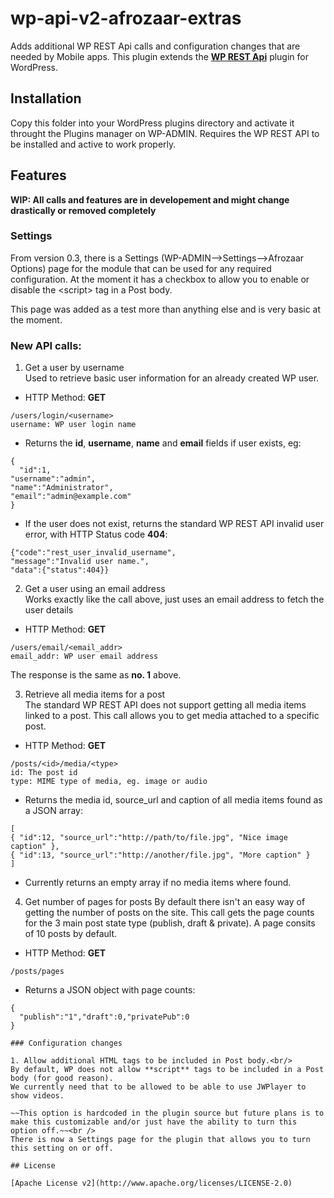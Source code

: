 # wp-api-v2-afrozaar-extras
Adds additional WP REST Api calls and configuration changes that are needed by Mobile apps.
This plugin extends the **[WP REST Api](https://github.com/WP-API/WP-API)** plugin for WordPress.

## Installation

Copy this folder into your WordPress plugins directory and activate it throught the Plugins manager on WP-ADMIN.
Requires the WP REST API to be installed and active to work properly.

## Features
**WIP: All calls and features are in developement and might change drastically or removed completely**

### Settings
From version 0.3, there is a Settings (WP-ADMIN-->Settings-->Afrozaar Options) page for the module that can be used for any required configuration. At the moment it has a checkbox to allow you to enable or disable the &lt;script&gt; tag in a Post body.

This page was added as a test more than anything else and is very basic at the moment.

### New API calls:
1. Get a user by username<br />
  Used to retrieve basic user information for an already created WP user.
  - HTTP Method: **GET**
  ~~~~
  /users/login/<username>
  username: WP user login name
  ~~~~
  - Returns the **id**, **username**, **name** and **email** fields if user exists, eg:
  ~~~~
  {
    "id":1,
  "username":"admin",
  "name":"Administrator",
  "email":"admin@example.com"
}
  ~~~~
  - If the user does not exist, returns the standard WP REST API invalid user error, with HTTP Status code **404**:
  ~~~~
  {"code":"rest_user_invalid_username",
  "message":"Invalid user name.",
  "data":{"status":404}}
  ~~~~

2. Get a user using an email address<br />
  Works exactly like the call above, just uses an email address to fetch the user details
  - HTTP Method: **GET**
  ~~~~
  /users/email/<email_addr>
  email_addr: WP user email address
  ~~~~
  The response is the same as **no. 1** above.


3. Retrieve all media items for a post<br/>
  The standard WP REST API does not support getting all media items linked to a post. This call allows you to get media attached to a specific post.
  - HTTP Method: **GET**
  ~~~~
  /posts/<id>/media/<type>
  id: The post id
  type: MIME type of media, eg. image or audio
  ~~~~
  - Returns the media id, source_url and caption of all media items found as a JSON array:
  ~~~~
  [
  { "id":12, "source_url":"http://path/to/file.jpg", "Nice image caption" },
  { "id":13, "source_url":"http://another/file.jpg", "More caption" }
  ]
  ~~~~
  - Currently returns an empty array if no media items where found.

4. Get number of pages for posts
  By default there isn't an easy way of getting the number of posts on the site. This call gets the page counts for the 3 main post state type (publish, draft & private).
  A page consits of 10 posts by default.
  - HTTP Method: **GET**
  ~~~~
  /posts/pages
  ~~~~
  - Returns a JSON object with page counts:
  ~~~~
  {
    "publish":"1","draft":0,"privatePub":0
  }  

### Configuration changes

1. Allow additional HTML tags to be included in Post body.<br/>
  By default, WP does not allow **script** tags to be included in a Post body (for good reason).
  We currently need that to be allowed to be able to use JWPlayer to show videos.

  ~~This option is hardcoded in the plugin source but future plans is to make this customizable and/or just have the ability to turn this option off.~~<br />
  There is now a Settings page for the plugin that allows you to turn this setting on or off.

## License  

[Apache License v2](http://www.apache.org/licenses/LICENSE-2.0)
